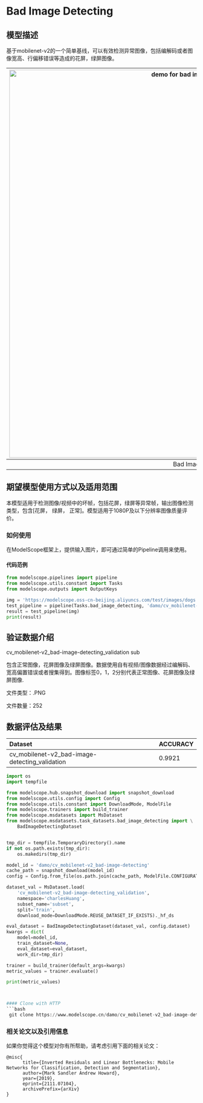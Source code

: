 # Bad Image Detecting

## 模型描述
基于mobilenet-v2的一个简单基线，可以有效检测异常图像，包括编解码或者图像宽高、行偏移错误等造成的花屏，绿屏图像。

| <img src="./data/demo_resize.png"  width=1024 alt="demo for bad image detecting model">|
| :-----------------------------------------------------------------------------------: |
|                                     Bad Image Detecting                                           |

## 期望模型使用方式以及适用范围
本模型适用于检测图像/视频中的坏帧，包括花屏，绿屏等异常帧，输出图像检测类型，包含[花屏， 绿屏， 正常]。模型适用于1080P及以下分辨率图像质量评价。
### 如何使用
在ModelScope框架上，提供输入图片，即可通过简单的Pipeline调用来使用。
#### 代码范例
```python
from modelscope.pipelines import pipeline
from modelscope.utils.constant import Tasks
from modelscope.outputs import OutputKeys

img = 'https://modelscope.oss-cn-beijing.aliyuncs.com/test/images/dogs.jpg'
test_pipeline = pipeline(Tasks.bad_image_detecting, 'damo/cv_mobilenet-v2_bad-image-detecting')
result = test_pipeline(img)
print(result)
```

## 验证数据介绍
cv_mobilenet-v2_bad-image-detecting_validation sub

包含正常图像，花屏图像及绿屏图像。数据使用自有视频/图像数据经过编解码、宽高偏置错误或者搜集得到。图像标签0，1，2分别代表正常图像、花屏图像及绿屏图像.

文件类型：.PNG

文件数量：252



## 数据评估及结果
| Dataset | ACCURACY |
|:---- |:---- |
|cv_mobilenet-v2_bad-image-detecting_validation|0.9921|

```python
import os
import tempfile

from modelscope.hub.snapshot_download import snapshot_download
from modelscope.utils.config import Config
from modelscope.utils.constant import DownloadMode, ModelFile
from modelscope.trainers import build_trainer
from modelscope.msdatasets import MsDataset
from modelscope.msdatasets.task_datasets.bad_image_detecting import \
    BadImageDetectingDataset


tmp_dir = tempfile.TemporaryDirectory().name
if not os.path.exists(tmp_dir):
    os.makedirs(tmp_dir)

model_id = 'damo/cv_mobilenet-v2_bad-image-detecting'
cache_path = snapshot_download(model_id)
config = Config.from_file(os.path.join(cache_path, ModelFile.CONFIGURATION))

dataset_val = MsDataset.load(
    'cv_mobilenet-v2_bad-image-detecting_validation',
    namespace='charlesHuang',
    subset_name='subset',
    split='train',
    download_mode=DownloadMode.REUSE_DATASET_IF_EXISTS)._hf_ds

eval_dataset = BadImageDetectingDataset(dataset_val, config.dataset)
kwargs = dict(
    model=model_id,
    train_dataset=None,
    eval_dataset=eval_dataset,
    work_dir=tmp_dir)

trainer = build_trainer(default_args=kwargs)
metric_values = trainer.evaluate()

print(metric_values)



#### Clone with HTTP
```bash
 git clone https://www.modelscope.cn/damo/cv_mobilenet-v2_bad-image-detecting.git
```

### 相关论文以及引用信息
如果你觉得这个模型对你有所帮助，请考虑引用下面的相关论文：
```
@misc{
      title={Inverted Residuals and Linear Bottlenecks: Mobile Networks for Classification, Detection and Segmentation}, 
      author={Mark Sandler Andrew Howard},
      year={2019},
      eprint={2111.07104},
      archivePrefix={arXiv}
}